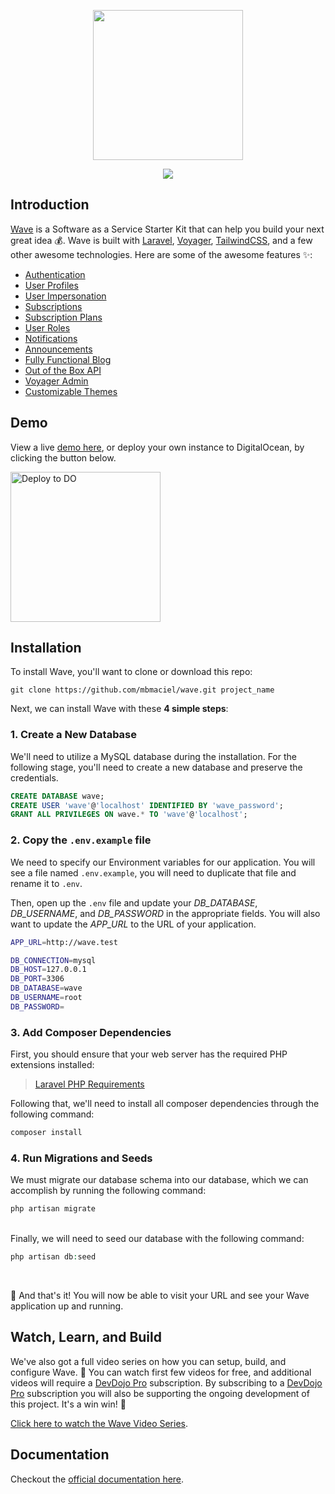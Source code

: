 <p align="center"><a href="https://devdojo.com/wave" target="_blank"><img src="https://cdn.devdojo.com/assets/img/github-wave-logo.svg" width="240"></a></p>

<p align="center"><a href="https://www.producthunt.com/posts/wave-2-0" target="_blank"><img src="https://cdn.devdojo.com/images/april2021/upvote-product-hunt-img.png" height="auto" width="auto"></a></p>

## Introduction

[Wave](https://devdojo.com/wave) is a Software as a Service Starter Kit that can help you build your next great idea 💰. Wave is built with [Laravel](https://laravel.com), [Voyager](https://voyager.devdojo.com), [TailwindCSS](https://tailwindcss.com), and a few other awesome technologies. Here are some of the awesome features ✨:

 - [Authentication](https://wave.devdojo.com/docs/features/authentication)
 - [User Profiles](https://wave.devdojo.com/docs/features/user-profiles)
 - [User Impersonation](https://wave.devdojo.com/docs/features/user-impersonation)
 - [Subscriptions](https://wave.devdojo.com/docs/features/billing)
 - [Subscription Plans](https://wave.devdojo.com/docs/features/subscription-plans)
 - [User Roles](https://wave.devdojo.com/docs/features/user-roles)
 - [Notifications](https://wave.devdojo.com/docs/features/notifications)
 - [Announcements](https://wave.devdojo.com/docs/features/announcements)
 - [Fully Functional Blog](https://wave.devdojo.com/docs/features/blog)
 - [Out of the Box API](https://wave.devdojo.com/docs/features/api)
 - [Voyager Admin](https://wave.devdojo.com/docs/features/admin)
 - [Customizable Themes](https://wave.devdojo.com/docs/features/themes)


## Demo
View a live [demo here](https://wave.devdojo.com), or deploy your own instance to DigitalOcean, by clicking the button below.

<a href="https://cloud.digitalocean.com/apps/new?repo=https://github.com/thedevdojo/wave/tree/main" target="_blank"><img src="https://www.deploytodo.com/do-btn-blue.svg" width="240" alt="Deploy to DO"></a>


## Installation

To install Wave, you'll want to clone or download this repo:

```
git clone https://github.com/mbmaciel/wave.git project_name
```

Next, we can install Wave with these **4 simple steps**:

### 1. Create a New Database

We'll need to utilize a MySQL database during the installation. For the following stage, you'll need to create a new database and preserve the credentials.

```sql
CREATE DATABASE wave;
CREATE USER 'wave'@'localhost' IDENTIFIED BY 'wave_password';
GRANT ALL PRIVILEGES ON wave.* TO 'wave'@'localhost';
```

### 2. Copy the `.env.example` file

We need to specify our Environment variables for our application. You will see a file named `.env.example`, you will need to duplicate that file and rename it to `.env`.

Then, open up the `.env` file and update your *DB_DATABASE*, *DB_USERNAME*, and *DB_PASSWORD* in the appropriate fields. You will also want to update the *APP_URL* to the URL of your application.

```bash
APP_URL=http://wave.test

DB_CONNECTION=mysql
DB_HOST=127.0.0.1
DB_PORT=3306
DB_DATABASE=wave
DB_USERNAME=root
DB_PASSWORD=
```


### 3. Add Composer Dependencies

First, you should ensure that your web server has the required PHP extensions installed:

> [Laravel PHP Requirements](https://laravel.com/docs/9.x/deployment#server-requirements)

Following that, we'll need to install all composer dependencies through the following command:
```php
composer install
```

### 4. Run Migrations and Seeds

We must migrate our database schema into our database, which we can accomplish by running the following command:
```php
php artisan migrate
```
<br>
Finally, we will need to seed our database with the following command:

```php
php artisan db:seed
```
<br>

🎉 And that's it! You will now be able to visit your URL and see your Wave application up and running.


## Watch, Learn, and Build

We've also got a full video series on how you can setup, build, and configure Wave. 🍿 You can watch first few videos for free, and additional videos will require a [DevDojo Pro](https://devdojo.com/pro) subscription. By subscribing to a [DevDojo Pro](https://devdojo.com/pro) subscription you will also be supporting the ongoing development of this project. It's a win win! 🙌

[Click here to watch the Wave Video Series](https://devdojo.com/course/wave).


## Documentation

Checkout the [official documentation here](https://wave.devdojo.com/docs).
